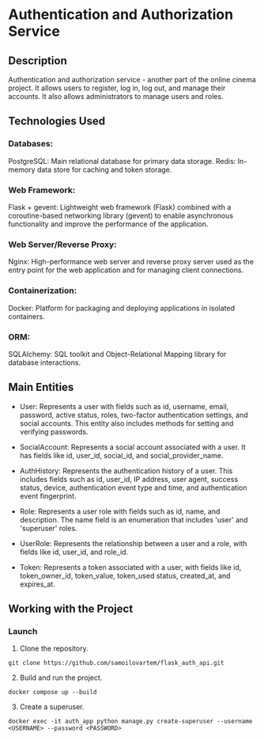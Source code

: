 # Authentication and Authorization Service

## Description

Authentication and authorization service - another part of the online cinema project.
It allows users to register, log in, log out, and manage their accounts. It also allows administrators to manage users and roles.

## Technologies Used

### Databases:

PostgreSQL: Main relational database for primary data storage.
Redis: In-memory data store for caching and token storage.

### Web Framework:

Flask + gevent: Lightweight web framework (Flask) combined with a coroutine-based networking library (gevent) to enable asynchronous functionality and improve the performance of the application.

### Web Server/Reverse Proxy:

Nginx: High-performance web server and reverse proxy server used as the entry point for the web application and for managing client connections.

### Containerization:

Docker: Platform for packaging and deploying applications in isolated containers.

### ORM:

SQLAlchemy: SQL toolkit and Object-Relational Mapping library for database interactions.

## Main Entities
- User: Represents a user with fields such as id, username, email, password, active status, roles, two-factor authentication settings, and social accounts. This entity also includes methods for setting and verifying passwords.

- SocialAccount: Represents a social account associated with a user. It has fields like id, user_id, social_id, and social_provider_name.

- AuthHistory: Represents the authentication history of a user. This includes fields such as id, user_id, IP address, user agent, success status, device, authentication event type and time, and authentication event fingerprint.

- Role: Represents a user role with fields such as id, name, and description. The name field is an enumeration that includes 'user' and 'superuser' roles.

- UserRole: Represents the relationship between a user and a role, with fields like id, user_id, and role_id.

- Token: Represents a token associated with a user, with fields like id, token_owner_id, token_value, token_used status, created_at, and expires_at.

## Working with the Project

### Launch
1. Clone the repository.
```shell
git clone https://github.com/samoilovartem/flask_auth_api.git
```

2. Build and run the project.
```shell
docker compose up --build
```

3. Create a superuser.
```shell
docker exec -it auth_app python manage.py create-superuser --username <USERNAME> --password <PASSWORD>
```
